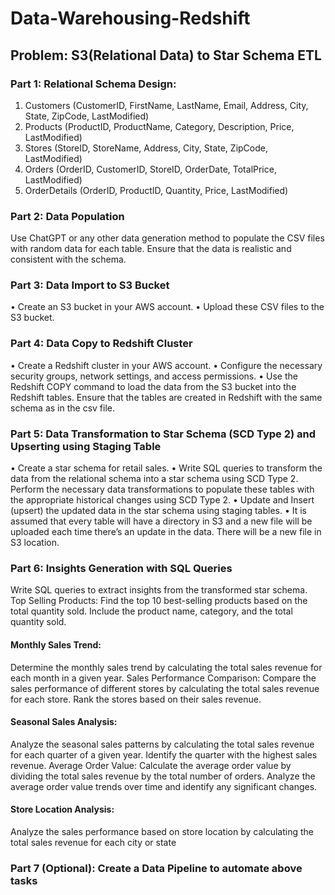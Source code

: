 # Data-Warehousing-Redshift

## Problem: S3(Relational Data) to Star Schema ETL
### Part 1: Relational Schema Design:
1.	Customers (CustomerID, FirstName, LastName, Email, Address, City, State, ZipCode, LastModified)
2.	Products (ProductID, ProductName, Category, Description, Price, LastModified)
3.	Stores (StoreID, StoreName, Address, City, State, ZipCode, LastModified)
4.	Orders (OrderID, CustomerID, StoreID, OrderDate, TotalPrice, LastModified)
5.	OrderDetails (OrderID, ProductID, Quantity, Price, LastModified)

### Part 2: Data Population
Use ChatGPT or any other data generation method to populate the CSV files with random data for each table. Ensure that the data is realistic and consistent with the schema.

### Part 3: Data Import to S3 Bucket
•	Create an S3 bucket in your AWS account.
•	Upload these CSV files to the S3 bucket.

### Part 4: Data Copy to Redshift Cluster
•	Create a Redshift cluster in your AWS account.
•	Configure the necessary security groups, network settings, and access permissions.
•	Use the Redshift COPY command to load the data from the S3 bucket into the Redshift tables. Ensure that the tables are created in Redshift with the same schema as in the csv file.

### Part 5: Data Transformation to Star Schema (SCD Type 2) and Upserting using Staging Table
•	Create a star schema for retail sales.
•	Write SQL queries to transform the data from the relational schema into a star schema using SCD Type 2. Perform the necessary data transformations to populate these tables with the appropriate historical changes using SCD Type 2.
•	Update and Insert (upsert) the updated data in the star schema using staging tables. 
•	It is assumed that every table will have a directory in S3 and a new file will be uploaded each time there’s an update in the data. There will be a new file in S3 location. 


### Part 6: Insights Generation with SQL Queries
Write SQL queries to extract insights from the transformed star schema.
Top Selling Products:
Find the top 10 best-selling products based on the total quantity sold. Include the product name, category, and the total quantity sold.

#### Monthly Sales Trend:
Determine the monthly sales trend by calculating the total sales revenue for each month in a given year. 
Sales Performance Comparison:
Compare the sales performance of different stores by calculating the total sales revenue for each store. Rank the stores based on their sales revenue.

#### Seasonal Sales Analysis:
Analyze the seasonal sales patterns by calculating the total sales revenue for each quarter of a given year. Identify the quarter with the highest sales revenue.
Average Order Value:
Calculate the average order value by dividing the total sales revenue by the total number of orders. Analyze the average order value trends over time and identify any significant changes.

#### Store Location Analysis:
Analyze the sales performance based on store location by calculating the total sales revenue for each city or state

### Part 7 (Optional): Create a Data Pipeline to automate above tasks 

